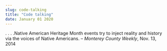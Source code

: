 ```yaml
---
slug: code-talking
title: "Code talking"
date: January 01 2020
---
```


<p>. . . .Native American Heritage Month events try to inject reality and history via the voices of Native Americans. – <em>Monterey County Weekly</em>, Nov. 13, 2014
</p>

